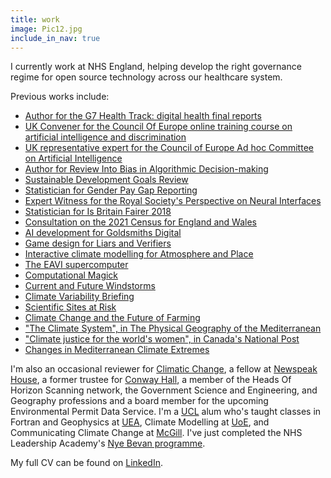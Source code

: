 ```yaml
---
title: work
image: Pic12.jpg
include_in_nav: true
---
```

<p>I currently work at NHS England, helping develop the right governance regime for open source technology across our healthcare system.</p>

<p>Previous works include:</p>

<ul>
  <li><a href="https://www.gov.uk/government/publications/g7-health-track-digital-health-final-reports">Author for the G7 Health Track: digital health final reports</a></li>
  <li><a href="https://www.coe.int/en/web/inclusion-and-antidiscrimination/-/new-online-course-on-ai-and-discrimination">UK Convener for the Council Of Europe online training course on artificial intelligence and discrimination</a></li>
  <li><a href="https://www.coe.int/en/web/artificial-intelligence/cahai">UK representative expert for the Council of Europe Ad hoc Committee on Artificial Intelligence</a></li>
  <li><a href="https://www.gov.uk/government/publications/cdei-publishes-review-into-bias-in-algorithmic-decision-making">Author for Review Into Bias in Algorithmic Decision-making</a></li>
  <li><a href="https://www.equalityhumanrights.com/en/publication-download/briefing-sustainable-development-goals">Sustainable Development Goals Review</a></li>
  <li><a href="https://www.equalityhumanrights.com/en/advice-and-guidance/gender-pay-gap-reporting">Statistician for Gender Pay Gap Reporting</a></li>
  <li><a href="https://royalsociety.org/topics-policy/projects/ihuman-perspective/supplementary-material/">Expert Witness for the Royal Society's Perspective on Neural Interfaces</a></li>
<li><a href="https://www.equalityhumanrights.com/en/publication-download/britain-fairer-2018">Statistician for Is Britain Fairer 2018</a></li>
<li> <a href="https://census.gov.uk/">Consultation on the 2021 Census for England and Wales</a> </li>
<li><a href="http://www.goldsmithsdigital.com/index.php/machine-learning/">AI development for Goldsmiths Digital</a></li>
<li><a href="https://blog.sourcefabric.org/en/news/blog/2867/Liars-and-Verifiers-a-role-playing-card-game.htm">Game design for Liars and Verifiers</a></li>
<li> <a href="http://synthesiscenter.net/projects/atmosphere-and-place/">Interactive climate modelling for Atmosphere and Place</a></li>
<li> <a href="http://eavi.goldsmithsdigital.com/">The EAVI supercomputer </a></li>
<li><a href="http://computationalmagick.com">Computational Magick</a></li>  
<li><a href="https://www.climatexchange.org.uk/research/projects/current-and-future-windstorms-in-scotland/">Current and Future Windstorms</a></li>
<li><a href="https://www.climatexchange.org.uk/research/projects/future-climate-variability-and-unpredictability-in-scotland/">Climate Variability Briefing</a></li>
<li><a href="https://www.climatexchange.org.uk/media/1542/notified_features_-_phase_4_report_-_final_-_may_2016.pdf">Scientific Sites at Risk</a></li>
<li><a href="https://link.springer.com/article/10.1007/s10584-014-1296-8">Climate Change and the Future of Farming</a></li>
<li><a href="https://global.oup.com/academic/product/the-physical-geography-of-the-mediterranean-9780199268030?cc=us&lang=en&#">"The Climate System", in The Physical Geography of the Mediterranean</a></li>
<li><a href="https://www.nationalpost.com">"Climate justice for the world's women", in Canada's National Post</a></li>
<li><a href="https://crudata.uea.ac.uk/cru/pubs/thesis/2006-harding/">Changes in Mediterranean Climate Extremes</a></li>
</ul>

<p>I'm also an occasional reviewer for <a href="https://www.springer.com/journal/10584">Climatic Change</a>, a fellow at <a href="https://nwspk.com">Newspeak House</a>, a former trustee for <a href="https://conwayhall.org.uk">Conway Hall</a>, a member of the Heads Of Horizon Scanning network, the Government Science and Engineering, and Geography professions and a board member for the upcoming Environmental Permit Data Service. I'm a <a href="https://www.ucl.ac.uk">UCL</a> alum who's taught classes in Fortran and Geophysics at <a href="https://www.uea.ac.uk">UEA</a>, Climate Modelling at <a href="https://www.ed.ac.uk">UoE</a>, and Communicating Climate Change at <a href="https://www.mcgill.ca">McGill</a>. I've just completed the NHS Leadership Academy's <a href="https://www.leadershipacademy.nhs.uk/programmes/nye-bevan-programme/">Nye Bevan programme</a>. 

My full CV can be found on <a href="https://www.linkedin.com/in/aeharding/">LinkedIn</a>.

